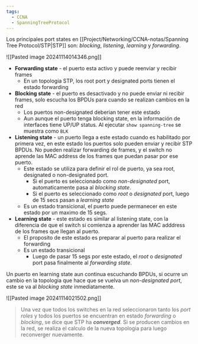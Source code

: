```yaml
---
tags:
  - CCNA
  - SpanningTreeProtocol
---
```

Los principales port states en [[Project/Networking/CCNA-notas/Spanning Tree Protocol/STP|STP]] son: _blocking_, _listening_, _learning_ y _forwarding_.

![[Pasted image 20241114014346.png]]

- **Forwarding state** - el puerto esta activo y puede reenviar y recibir frames 
	- En un topologia STP, los root port y designated ports tienen el estado forwarding 
- **Blocking state** - el puerto es desactivado y no puede enviar ni recibir frames, solo escucha los BPDUs para cuando se realizan cambios en la red 
	- Los puertos non-designated deberian tener este estado 
	- Aun aunque el puerto tenga blocking state, en la información de interfaces tiene UP/UP status. Al ejecutar `show spanning-tree` se muestra como `BLK`
- **Listening state** - un puerto llega a este estado cuando es habilitado por primera vez, en este estado los puertos solo pueden enviar y recibir STP BPDUs. No pueden realizar forwarding de frames, y el switch no aprende las MAC address de los frames que puedan pasar por ese puerto.
	- Este estado se utiliza para definir el rol de puerto, ya sea root, designated o non-designated port. 
		- Si el puerto es seleccionado como *non-designated* port, automaticamente pasa al *blocking state*. 
		- Si el puerto es seleccionado como *root* o *designated* port, luego de 15 secs pasan a _learning state_
	- Es un estado transicional, el puerto puede permanecer en este estado por un maximo de 15 segs. 
- **Learning state** - este estado es similar al listening state, con la diferencia de que el switch si comienza a aprender las MAC adddress de los frames que llegan al puerto. 
	- El proposito de este estado es preparar al puerto para realizar el forwarding
	- Es un estado transicional 
		- Luego de pasar 15 segs por este estado, el _root_ o _designated_ port pasa finalmente al _forwarding state_.

Un puerto en learning state aun continua escuchando BPDUs, si ocurre un cambio en la topologia que hace que se vuelva un _non-designated port_, este se va al _blocking state_ inmediatamente.

![[Pasted image 20241114021502.png]]

> Una vez que todos los switches en la red seleccionaron tanto los _port roles_ y todos los puertos se encuentran en estado _forwarding_ o _blocking_, se dice que STP ha **_converged_**. Si se producen cambios en la red, se realiza el calculo de la nueva topologia para luego reconverger nuevamente. 
